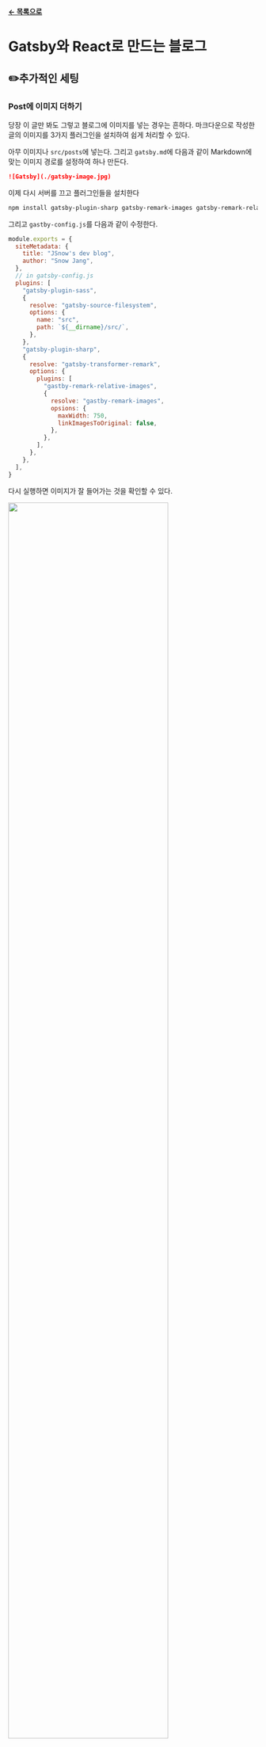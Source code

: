 **[← 목록으로](https://github.com/snowjang24/gatsby-practice#-목록)**

# Gatsby와 React로 만드는 블로그

## ✏️추가적인 세팅

### Post에 이미지 더하기

당장 이 글만 봐도 그렇고 블로그에 이미지를 넣는 경우는 흔하다. 마크다운으로 작성한 글의 이미지를 3가지 플러그인을 설치하여 쉽게 처리할 수 있다.

아무 이미지나 `src/posts`에 넣는다. 그리고 `gatsby.md`에 다음과 같이 Markdown에 맞는 이미지 경로를 설정하여 하나 만든다.

```markdown
![Gatsby](./gatsby-image.jpg)
```

이제 다시 서버를 끄고 플러그인들을 설치한다

```bash
npm install gatsby-plugin-sharp gatsby-remark-images gatsby-remark-relative-images
```

그리고 `gastby-config.js`를 다음과 같이 수정한다.

```javascript
module.exports = {
  siteMetadata: {
    title: "JSnow's dev blog",
    author: "Snow Jang",
  },
  // in gatsby-config.js
  plugins: [
    "gatsby-plugin-sass",
    {
      resolve: "gatsby-source-filesystem",
      options: {
        name: "src",
        path: `${__dirname}/src/`,
      },
    },
    "gatsby-plugin-sharp",
    {
      resolve: "gatsby-transformer-remark",
      options: {
        plugins: [
          "gastby-remark-relative-images",
          {
            resolve: "gastby-remark-images",
            opsions: {
              maxWidth: 750,
              linkImagesToOriginal: false,
            },
          },
        ],
      },
    },
  ],
}
```

다시 실행하면 이미지가 잘 들어가는 것을 확인할 수 있다.

<img src="../README/image-20190627190255362-1629775.png" width="80%">

필요하다면, `src/posts/gatsby`를 생성하여 `gatsby.md`와 `gatsby-image.jpg` 를 옮겨서 이미지와 마크다운 문서를 함께 관리할 수 있다.

추가로 `footer`가 너무 붙어 있고 스타일이 없어 마치 글의 연장선으로 보인다. 이를 위해, `footer`에 스타일을 추가한다. `footer.module.scss` 를 만들고 다음과 같은 스타일을 추가한다.

```css
.footer {
  margin-top: 3rem;
}
```

css module의 방식으로 `footer` 에 스타일을 이어준다.

```javascript
import footerStyles from "./footer.module.scss"
...
  return (
    <footer className={footerStyles.footer}>
      <p>Created by {data.site.siteMetadata.author}, © 2019</p>
    </footer>
  )
```

그리고 블로그 글 목록을 좀 더 꾸미기 위해 다음과 같이 코드를 작성한다. `src/pages`에 `blog.module.scss`를 생성한다.

```css
.posts {
  list-style-type: none;
  margin: 0;
}
```

```javascript
import blogStyles from "./blog.module.scss"
...
 return (
    <Layout>
      <h1>Blog</h1>
      <ol className={blogStyles.posts}>
```

`<li>`와 `<h2>`, `<p>`에 스타일을 주려 하는데, 이렇게 하나하나 적용하는 방식은 번거롭다. 한꺼번에 적용하고 싶다. 먼저 `<li>`에 했던 방식대로 스타일을 적용하면 다음과 같다.

```css
.post {
  margin: 1rem 0;
}
```

```javascript
return (
  <li className={blogStyles.post}>
    <Link to={`/blog/${edge.node.fields.slug}`}>
      <h2>{edge.node.frontmatter.title}</h2>
      <p>{edge.node.frontmatter.date}</p>
    </Link>
  </li>
)
```

scss를 활용하면 하나하나 적용할 필요 없이 `.post`에 스타일을 적용하고 하위에 있는 요소들은 쉽게 적용할 수 있다. 무엇보다 보기에도 편하고 깔끔하다.

```scss
.post {
  margin: 1rem 0;
  a {
    background: #f4f4f4;
    color: #000;
    display: block;
    padding: 1rem;
    text-decoration: none;
  }
  a:hover {
    background: #e4e4e4;
  }
  h2 {
    margin-bottom: 0;
  }
  p {
    color: #777777;
    font-size: 0.8rem;
    font-style: italic;
  }
}
```
<br>

### 날짜 포맷 변환

날짜 포맷 변환은 어렵지 않다. `src/pages/blog.js`에서 앞서 사용했던 쿼리를 조금 수정하면 된다. 우선 Playground에서 확인한다. 원래의 쿼리대로 타고가다 보면 `date`를 만나는데 이 `date` 안에는 `formatString` 이라는 매개변수가 있다. 이 매개변수에 값을 할당하여 날짜 형식을 변경할 수 있다.

<img src="../README/image-20190627194719743-1632439.png" width="80%">

다양한 날짜 형식이 있는데 [momentjs](https://momentjs.com/)를 참고하여 원하는 날짜 형식을 선택하면 된다.

```javascript
query {
      allMarkdownRemark {
        edges {
          node {
            frontmatter {
              title
              date(formatString: "MMMM Do, YYYY")
            }
            fields {
              slug
            }
          }
        }
      }
    }
```

추가로 sort기능도 추가 할 수 있다. 글의 경우 최신 글이 맨 위로 있기 때문에 그에 맞게 변경해야한다.

<img src="../README/image-20190627194848563-1632528.png" width="75%">

`frontmatter`내부에 있는 `date`를 기준으로 하기 때문에 다음과 같이 작성하여 이용한다.

```javascript
query {
      allMarkdownRemark (
        sort:{
          fields: frontmatter___date
          order:DESC
        }
      ){
        edges {
          node {
            frontmatter {
              title
              date(formatString: "MMMM Do, YYYY")
            }
            fields {
              slug
            }
          }
        }
      }
    }
```
